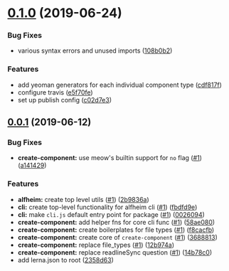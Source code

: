 <a name="0.1.0"></a>
# [0.1.0](https://github.com/Nasdaq/alfheim/compare/v0.0.1...v0.1.0) (2019-06-24)


### Bug Fixes

* various syntax errors and unused imports ([108b0b2](https://github.com/Nasdaq/alfheim/commit/108b0b2))


### Features

* add yeoman generators for each individual component type ([cdf817f](https://github.com/Nasdaq/alfheim/commit/cdf817f))
* configure travis ([e5f70fe](https://github.com/Nasdaq/alfheim/commit/e5f70fe))
* set up publish config ([c02d7e3](https://github.com/Nasdaq/alfheim/commit/c02d7e3))



<a name="0.0.1"></a>
## [0.0.1](https://github.com/Nasdaq/alfheim/compare/58ae080...v0.0.1) (2019-06-12)


### Bug Fixes

* **create-component:** use meow's builtin support for `no` flag ([#1](https://github.com/Nasdaq/alfheim/issues/1)) ([a141429](https://github.com/Nasdaq/alfheim/commit/a141429))


### Features

* **alfheim:** create top level utils ([#1](https://github.com/Nasdaq/alfheim/issues/1)) ([2b9836a](https://github.com/Nasdaq/alfheim/commit/2b9836a))
* **cli:** create top-level functionality for alfheim cli ([#1](https://github.com/Nasdaq/alfheim/issues/1)) ([fbdfd9e](https://github.com/Nasdaq/alfheim/commit/fbdfd9e))
* **cli:** make `cli.js` default entry point for package ([#1](https://github.com/Nasdaq/alfheim/issues/1)) ([0026094](https://github.com/Nasdaq/alfheim/commit/0026094))
* **create-component:** add helper fns for core cli func ([#1](https://github.com/Nasdaq/alfheim/issues/1)) ([58ae080](https://github.com/Nasdaq/alfheim/commit/58ae080))
* **create-component:** create boilerplates for file types ([#1](https://github.com/Nasdaq/alfheim/issues/1)) ([f8cacfb](https://github.com/Nasdaq/alfheim/commit/f8cacfb))
* **create-component:** create core of `create-component` ([#1](https://github.com/Nasdaq/alfheim/issues/1)) ([3688813](https://github.com/Nasdaq/alfheim/commit/3688813))
* **create-component:** replace file_types ([#1](https://github.com/Nasdaq/alfheim/issues/1)) ([12b974a](https://github.com/Nasdaq/alfheim/commit/12b974a))
* **create-component:** replace readlineSync question ([#1](https://github.com/Nasdaq/alfheim/issues/1)) ([14b78c0](https://github.com/Nasdaq/alfheim/commit/14b78c0))
* add lerna.json to root ([2358d63](https://github.com/Nasdaq/alfheim/commit/2358d63))



